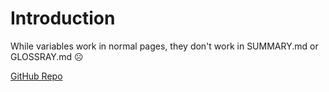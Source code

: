 # Introduction

While variables work in normal pages, they don't work in SUMMARY.md or GLOSSRAY.md ☹

[GitHub Repo](https://github.com/cdrfun/gitbook-bug-demos)